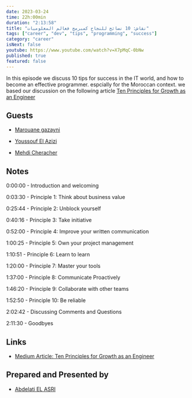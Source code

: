 ```yaml
---
date: 2023-03-24
time: 22h:00min
duration: "2:13:58"
title: "نقاش: 10 نصائح للنجاح كمبرمج فعالم المعلوميات"
tags: ["career", "dev", "tips", "programming", "success"]
category: "career"
isNext: false
youtube: https://www.youtube.com/watch?v=X7pMqC-0bNw
published: true
featured: false
---
```


In this episode we discuss 10 tips for success in the IT world, and how to become an effective programmer. espcially for the Moroccan context.
we based our discussion on the following article [Ten Principles for Growth as an Engineer](https://medium.com/@daniel.heller/ten-principles-for-growth-69015e08c35b)

## Guests

- [Marouane gazayni](https://twitter.com/mgazanayi)
  
- [Youssouf El Azizi](https://elazizi.com/)

- [Mehdi Cheracher](https://twitter.com/Mehdi_Cheracher)

## Notes

0:00:00 - Introduction and welcoming

0:03:30 - Principle 1: Think about business value

0:25:44 - Principle 2: Unblock yourself

0:40:16 - Principle 3: Take initiative

0:52:00 - Principle 4: Improve your written communication

1:00:25 - Principle 5: Own your project management

1:10:51 - Principle 6: Learn to learn

1:20:00 - Principle 7: Master your tools

1:37:00 - Principle 8: Communicate Proactively

1:46:20 - Principle 9: Collaborate with other teams

1:52:50 - Principle 10: Be reliable

2:02:42 - Discussing Comments and Questions

2:11:30 - Goodbyes

## Links

- [Medium Article: Ten Principles for Growth as an Engineer](https://medium.com/@daniel.heller/ten-principles-for-growth-69015e08c35b)

## Prepared and Presented by

- [Abdelati EL ASRI](https://twitter.com/kaizendae)
